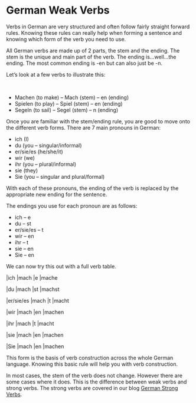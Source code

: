 # German Weak Verbs

[](http://www.jabbalab.com/blog/wp-content/uploads/2010/05/verb-construction1.jpg)

Verbs in German are very structured and often follow fairly straight forward rules. Knowing these rules can really help when forming a sentence and knowing which form of the verb you need to use.

All German verbs are made up of 2 parts, the stem and the ending. The stem is the unique and main part of the verb. The ending is…well…the ending. The most common ending is -en but can also just be -n.

Let’s look at a few verbs to illustrate this:

 

-  Machen (to make) – Mach (stem) – en (ending)
-  Spielen (to play) – Spiel (stem) – en (ending)
-  Segeln (to sail) – Segel (stem) – n (ending)

Once you are familiar with the stem/ending rule, you are good to move onto the different verb forms. There are 7 main pronouns in German:

-  ich (I)
-  du (you – singular/informal)
-  er/sie/es (he/she/it)
-  wir (we)
-  ihr (you – plural/informal)
-  sie (they)
-  Sie (you – singular and plural/formal)

With each of these pronouns, the ending of the verb is replaced by the appropriate new ending for the sentence.

The endings you use for each pronoun are as follows:

-  ich – e
-  du – st
-  er/sie/es – t
-  wir – en
-  ihr – t
-  sie – en
-  Sie – en

We can now try this out with a full verb table.



|ich
|mach
|e
|mache


|du
|mach
|st
|machst


|er/sie/es
|mach
|t
|macht


|wir
|mach
|en
|machen


|ihr
|mach
|t
|macht


|sie
|mach
|en
|machen


|Sie
|mach
|en
|machen

This form is the basis of verb construction across the whole German language. Knowing this basic rule will help you with verb construction.

In most cases, the stem of the verb does not change. However there are some cases where it does. This is the difference between weak verbs and strong verbs. The strong verbs are covered in our blog [German Strong Verbs](../924/how-german-verbs-work-in-the-present-tense-part-2.html).

                    
